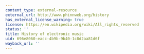 ```yaml
---
content_type: external-resource
external_url: http://www.phinnweb.org/history
has_external_license_warning: true
license: https://en.wikipedia.org/wiki/All_rights_reserved
status: ''
title: History of electronic music
uid: 696e8060-eacc-4b9b-9b40-1c8d2aa81d6f
wayback_url: ''
---
```

